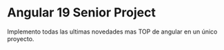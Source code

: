 # Angular 19 Senior Project
Implemento todas las ultimas novedades mas TOP de angular en un único proyecto.

